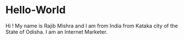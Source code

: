 # Hello-World
Hi !
My name is Rajib Mishra and I am from India from Kataka city of the State of Odisha. I am an Internet Marketer.
